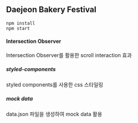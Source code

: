 ## Daejeon Bakery Festival
```
npm install
npm start
```

#### Intersection Observer
Intersection Observer를 활용한 scroll interaction 효과

##### styled-components
styled components를 사용한 css 스타일링

##### mock data
data.json 파일을 생성하여 mock data 활용
